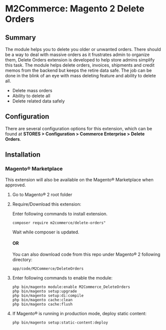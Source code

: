 # M2Commerce: Magento 2 Delete Orders

## Summary
The module helps you to delete you older or unwanted orders. There should be a way to deal with massive orders as it frustrates admin to organize them, Delete Orders extension is developed to help store admins simplify this task. The module helps delete orders, invoices, shipments and credit memos from the backend but keeps the retire data safe. The job can be done in the blink of an eye with mass deleting feature and ability to delete all.

- Delete mass orders
- Ability to delete all
- Delete related data safely

## Configuration

There are several configuration options for this extension, which can be found at **STORES > Configuration > Commerce Enterprise > Delete Orders**.


## Installation
### Magento® Marketplace

This extension will also be available on the Magento® Marketplace when approved.

1. Go to Magento® 2 root folder
2. Require/Download this extension:

   Enter following commands to install extension.

   ```
   composer require m2commerce/delete-orders"
   ```

   Wait while composer is updated.

   #### OR

   You can also download code from this repo under Magento® 2 following directory:

    ```
    app/code/M2Commerce/DeleteOrders
    ```    

3. Enter following commands to enable the module:

   ```
   php bin/magento module:enable M2Commerce_DeleteOrders
   php bin/magento setup:upgrade
   php bin/magento setup:di:compile
   php bin/magento cache:clean
   php bin/magento cache:flush
   ```

4. If Magento® is running in production mode, deploy static content:

   ```
   php bin/magento setup:static-content:deploy
   ```
